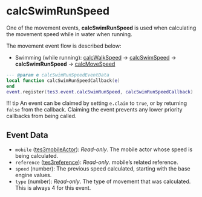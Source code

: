 <!---
	This file is autogenerated. Do not edit this file manually. Your changes will be ignored.
	More information: https://github.com/MWSE/MWSE/tree/master/docs
-->

# calcSwimRunSpeed
<div class="search_terms" style="display: none">calcswimrunspeed</div>

One of the movement events, **calcSwimRunSpeed** is used when calculating the movement speed while in water when running.

The movement event flow is described below:

- Swimming (while running): [calcWalkSpeed](https://mwse.github.io/MWSE/events/calcWalkSpeed) -> [calcSwimSpeed](https://mwse.github.io/MWSE/events/calcSwimSpeed) -> **calcSwimRunSpeed** -> [calcMoveSpeed](https://mwse.github.io/MWSE/events/calcMoveSpeed)

```lua
--- @param e calcSwimRunSpeedEventData
local function calcSwimRunSpeedCallback(e)
end
event.register(tes3.event.calcSwimRunSpeed, calcSwimRunSpeedCallback)
```

!!! tip
	An event can be claimed by setting `e.claim` to `true`, or by returning `false` from the callback. Claiming the event prevents any lower priority callbacks from being called.

## Event Data

* `mobile` ([tes3mobileActor](../../types/tes3mobileActor)): *Read-only*. The mobile actor whose speed is being calculated.
* `reference` ([tes3reference](../../types/tes3reference)): *Read-only*. mobile’s related reference.
* `speed` (number): The previous speed calculated, starting with the base engine values.
* `type` (number): *Read-only*. The type of movement that was calculated. This is always 4 for this event.


